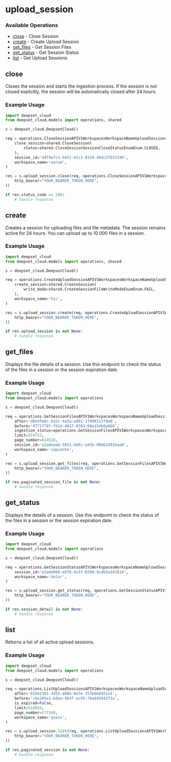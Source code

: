 # upload_session

### Available Operations

* [close](#close) - Close Session
* [create](#create) - Create Upload Session
* [get_files](#get_files) - Get Session Files
* [get_status](#get_status) - Get Session Status
* [list](#list) - Get Upload Sessions

## close

Closes the session and starts the ingestion process.
If the session is not closed explicitly, the session will be automatically closed after 24 hours.

### Example Usage

```python
import deepset_cloud
from deepset_cloud.models import operations, shared

s = deepset_cloud.DeepsetCloud()

req = operations.CloseSessionAPIV1WorkspacesWorkspaceNameUploadSessionsSessionIDPutRequest(
    close_session=shared.CloseSession(
        status=shared.CloseSessionSessionCloseStatusEnumEnum.CLOSED,
    ),
    session_id='d4f9efc1-b451-42c1-8326-48dc2f615199',
    workspace_name='earum',
)

res = s.upload_session.close(req, operations.CloseSessionAPIV1WorkspacesWorkspaceNameUploadSessionsSessionIDPutSecurity(
    http_bearer="YOUR_BEARER_TOKEN_HERE",
))

if res.status_code == 200:
    # handle response
```

## create

Creates a session for uploading files and file metadata. The session remains active for 24 hours. You can upload up to 10 000 files in a session.

### Example Usage

```python
import deepset_cloud
from deepset_cloud.models import operations, shared

s = deepset_cloud.DeepsetCloud()

req = operations.CreateUploadSessionAPIV1WorkspacesWorkspaceNameUploadSessionsPostRequest(
    create_session=shared.CreateSession(
        write_mode=shared.CreateSessionFileWriteModeEnumEnum.FAIL,
    ),
    workspace_name='hic',
)

res = s.upload_session.create(req, operations.CreateUploadSessionAPIV1WorkspacesWorkspaceNameUploadSessionsPostSecurity(
    http_bearer="YOUR_BEARER_TOKEN_HERE",
))

if res.upload_session is not None:
    # handle response
```

## get_files

Displays the file details of a session. Use this endpoint to check the status of the files in a session or the session expiration date.

### Example Usage

```python
import deepset_cloud
from deepset_cloud.models import operations

s = deepset_cloud.DeepsetCloud()

req = operations.GetSessionFilesAPIV1WorkspacesWorkspaceNameUploadSessionsSessionIDFilesGetRequest(
    after='d0e9fe6c-632c-4a3a-ad01-17996312fde0',
    before='4771778f-f61d-4017-8763-60a15db6a660',
    ingestion_status=operations.GetSessionFilesAPIV1WorkspacesWorkspaceNameUploadSessionsSessionIDFilesGetIngestionStatusFileIngestionStatusEnumEnum.FAILED,
    limit=374753,
    page_number=614528,
    session_id='a1adeaab-5851-4d6c-a45b-08b61891baa0',
    workspace_name='sapiente',
)

res = s.upload_session.get_files(req, operations.GetSessionFilesAPIV1WorkspacesWorkspaceNameUploadSessionsSessionIDFilesGetSecurity(
    http_bearer="YOUR_BEARER_TOKEN_HERE",
))

if res.paginated_session_file is not None:
    # handle response
```

## get_status

Displays the details of a session. Use this endpoint to check the status of the files in a session or the session expiration date.

### Example Usage

```python
import deepset_cloud
from deepset_cloud.models import operations

s = deepset_cloud.DeepsetCloud()

req = operations.GetSessionStatusAPIV1WorkspacesWorkspaceNameUploadSessionsSessionIDGetRequest(
    session_id='e1ade008-e6f8-4c5f-b50d-8cdb5a341814',
    workspace_name='dolor',
)

res = s.upload_session.get_status(req, operations.GetSessionStatusAPIV1WorkspacesWorkspaceNameUploadSessionsSessionIDGetSecurity(
    http_bearer="YOUR_BEARER_TOKEN_HERE",
))

if res.session_detail is not None:
    # handle response
```

## list

Returns a list of all active upload sessions.

### Example Usage

```python
import deepset_cloud
from deepset_cloud.models import operations

s = deepset_cloud.DeepsetCloud()

req = operations.ListUploadSessionsAPIV1WorkspacesWorkspaceNameUploadSessionsGetRequest(
    after='01042181-3d52-408e-8e7e-253b668451c6',
    before='c6e205e1-6dea-4b3f-ac95-78a64584273a',
    is_expired=False,
    limit=514054,
    page_number=277340,
    workspace_name='quasi',
)

res = s.upload_session.list(req, operations.ListUploadSessionsAPIV1WorkspacesWorkspaceNameUploadSessionsGetSecurity(
    http_bearer="YOUR_BEARER_TOKEN_HERE",
))

if res.paginated_session is not None:
    # handle response
```
